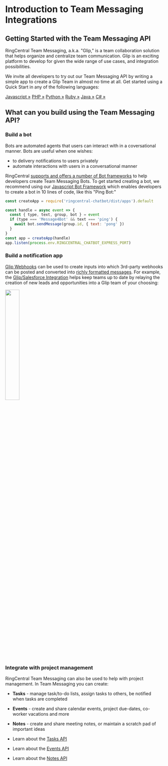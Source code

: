 # Introduction to Team Messaging Integrations

<div class="jumbotron pt-1">
  <h2 class="h3 display-5">Getting Started with the Team Messaging API</h2>
  <p class="lead">RingCentral Team Messaging, a.k.a. "Glip," is a team collaboration solution that helps organize and centralize team communication. Glip is an exciting platform to develop for given the wide range of use cases, and integration possibilities.</p>
  <p>We invite all developers to try out our Team Messaging API by writing a simple app to create a Glip Team in almost no time at all. Get started using a Quick Start in any of the following languages:</p>
  <a href="quick-start/node/" class="btn btn-light qs-link">Javascript &raquo;</a>
  <a href="quick-start/php/" class="btn btn-light qs-link">PHP &raquo;</a>
  <a href="quick-start/python/" class="btn btn-light qs-link">Python &raquo;</a>
  <a href="quick-start/ruby/" class="btn btn-light qs-link">Ruby &raquo;</a>
  <a href="quick-start/java/" class="btn btn-light qs-link">Java &raquo;</a>
  <a href="quick-start/c-sharp/" class="btn btn-light qs-link">C# &raquo;</a>
</div>

## What can you build using the Team Messaging API?

### Build a bot

Bots are automated agents that users can interact with in a coversational manner. Bots are useful when one wishes:

* to delivery notifications to users privately
* automate interactions with users in a conversational manner

RingCentral [supports and offers a number of Bot frameworks](./manual/frameworks/) to help developers create Team Messaging Bots. To get started creating a bot, we recommend using our [Javascript Bot Framework](https://ringcentral.github.io/ringcentral-chatbot-js/) which enables developers to create a bot in 10 lines of code, like this "Ping Bot:"

```javascript linenums="1"
const createApp = require('ringcentral-chatbot/dist/apps').default

const handle = async event => {
  const { type, text, group, bot } = event
  if (type === 'Message4Bot' && text === 'ping') {
    await bot.sendMessage(group.id, { text: 'pong' })
  }
}
const app = createApp(handle)
app.listen(process.env.RINGCENTRAL_CHATBOT_EXPRESS_PORT)
```

### Build a notification app

[Glip Webhooks](./manual/webhooks/) can be used to create inputs into which 3rd-party webhooks can be posted and converted into [richly formatted messages](./manual/formatting). For example, the [Glip/Salesforce Integration](https://zapier.com/apps/glip/integrations/salesforce) helps keep teams up to date by relaying the creation of new leads and opportunities into a Glip team of your choosing:

<img src="../img/glip_post_attachment_salesforce.png" class="img img-fluid" width="30%">

### Integrate with project management

RingCentral Team Messaging can also be used to help with project management. In Team Messaging you can create:

* **Tasks** - manage task/to-do lists, assign tasks to others, be notified when tasks are completed
* **Events** - create and share calendar events, project due-dates, co-worker vacations and more
* **Notes** - create and share meeting notes, or maintain a scratch pad of important ideas

* Learn about the [Tasks API](https://developers.ringcentral.com/api-reference/Calendar-Events/listGroupEvents)
* Learn about the [Events API](https://developers.ringcentral.com/api-reference/Tasks/listChatTasks)
* Learn about the [Notes API](https://developers.ringcentral.com/api-reference/Notes/listChatNotes)


